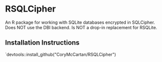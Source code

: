 # RSQLCipher

An R package for working with SQLite databases encrypted in SQLCipher.  Does NOT
use the DBI backend. Is NOT a drop-in replacement for RSQLite.

## Installation Instructions
`devtools::install_github("CoryMcCartan/RSQLCipher")
